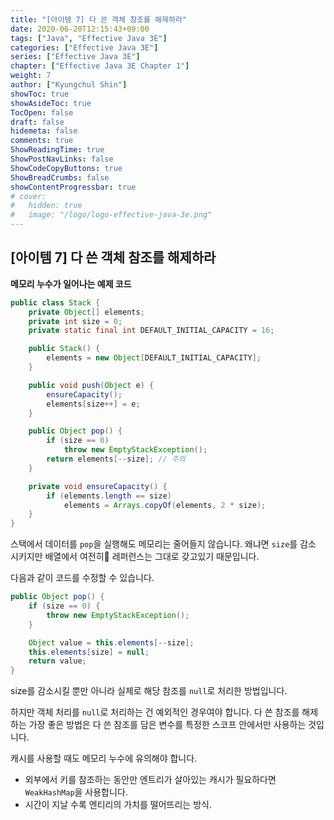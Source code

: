 ```yaml
---
title: "[아이템 7] 다 쓴 객체 참조를 해제하라"
date: 2020-06-20T12:15:43+09:00
tags: ["Java", "Effective Java 3E"]
categories: ["Effective Java 3E"]
series: ["Effective Java 3E"]
chapter: ["Effective Java 3E Chapter 1"]
weight: 7
author: ["Kyungchul Shin"]
showToc: true
showAsideToc: true
TocOpen: false
draft: false
hidemeta: false
comments: true
ShowReadingTime: true
ShowPostNavLinks: false
ShowCodeCopyButtons: true
ShowBreadCrumbs: false
showContentProgressbar: true
# cover:
#   hidden: true
#   image: "/logo/logo-effective-java-3e.png"
---
```

## [아이템 7] 다 쓴 객체 참조를 해제하라
**메모리 누수가 일어나는 예제 코드**
``` java
public class Stack {
    private Object[] elements;
    private int size = 0;
    private static final int DEFAULT_INITIAL_CAPACITY = 16;

    public Stack() {
        elements = new Object[DEFAULT_INITIAL_CAPACITY];
    }

    public void push(Object e) {
        ensureCapacity();
        elements[size++] = e; 
    }

    public Object pop() {
        if (size == 0)
            throw new EmptyStackException();
        return elements[--size]; // 주의
    }

    private void ensureCapacity() {
        if (elements.length == size)
            elements = Arrays.copyOf(elements, 2 * size);
    }
}
```
스택에서 데이터를 `pop`을 실행해도 메모리는 줄어들지 않습니다. 왜냐면 `size`를 감소 시키지만 배열에서 여전히 레퍼런스는 그대로 갖고있기 때문입니다.
   
다음과 같이 코드를 수정할 수 있습니다.
``` java
public Object pop() {
    if (size == 0) {
        throw new EmptyStackException();
    }

    Object value = this.elements[--size];
    this.elements[size] = null;
    return value;
}
```

size를 감소시킬 뿐만 아니라 실제로 해당 참조를 `null`로 처리한 방법입니다.
   
하지만 객체 처리를 `null`로 처리하는 건 예외적인 경우여야 합니다. 다 쓴 참조를 해제하는 가장 좋은 방법은 다 쓴 참조를 담은 변수를 특정한 스코프 안에서만 사용하는 것입니다.
      
캐시를 사용할 때도 메모리 누수에 유의해야 합니다. 
- 외부에서 키를 참조하는 동안만 엔트리가 살아있는 캐시가 필요하다면 `WeakHashMap`을 사용합니다.
- 시간이 지날 수록 엔티리의 가치를 떨어뜨리는 방식.


